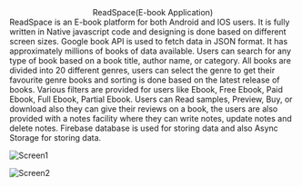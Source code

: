 <Div align="center">ReadSpace(E-book Application) </Div>
ReadSpace is an E-book platform for both Android and IOS users. It is fully written in Native javascript code and designing is done based on different screen sizes. Google book API is used to fetch data in JSON format. It has approximately millions of books of data available. Users can search for any type of book based on a book title, author name, or category. All books are divided into 20 different genres, users can select the genre to get their favourite genre books and sorting is done based on the latest release of books. Various filters are provided for users like Ebook, Free Ebook, Paid Ebook, Full Ebook, Partial Ebook. Users can Read samples, Preview, Buy, or download also they can give their reviews on a book, the users are also provided with a notes facility where they can write notes, update notes and delete notes. Firebase database is used for storing data and also Async Storage for storing data.

![Screen1](./src/assets/Screen1.gif)

![Screen2](./src/assets/Screen2.gif)
